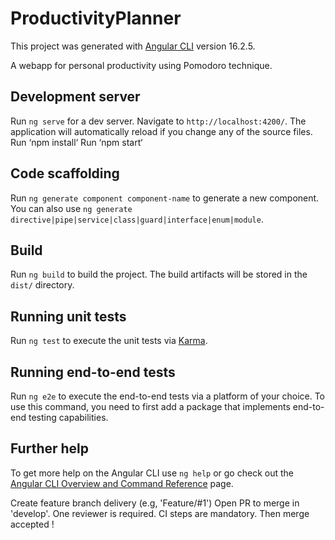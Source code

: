 # ProductivityPlanner

This project was generated with [Angular CLI](https://github.com/angular/angular-cli) version 16.2.5.

A webapp for personal productivity using Pomodoro technique.
## Development server

Run `ng serve` for a dev server. Navigate to `http://localhost:4200/`. The application will automatically reload if you change any of the source files.
 Run ‘npm install‘
 Run ‘npm start‘

## Code scaffolding

Run `ng generate component component-name` to generate a new component. You can also use `ng generate directive|pipe|service|class|guard|interface|enum|module`.

## Build

Run `ng build` to build the project. The build artifacts will be stored in the `dist/` directory.

## Running unit tests

Run `ng test` to execute the unit tests via [Karma](https://karma-runner.github.io).

## Running end-to-end tests

Run `ng e2e` to execute the end-to-end tests via a platform of your choice. To use this command, you need to first add a package that implements end-to-end testing capabilities.

## Further help

To get more help on the Angular CLI use `ng help` or go check out the [Angular CLI Overview and Command Reference](https://angular.io/cli) page.

  Create feature branch delivery (e.g, 'Feature/#1')
  Open PR to merge in 'develop'.
  One reviewer is required.
  CI steps are mandatory.
  Then merge accepted !
